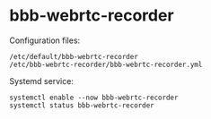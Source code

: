 # bbb-webrtc-recorder

Configuration files:

```
/etc/default/bbb-webrtc-recorder
/etc/bbb-webrtc-recorder/bbb-webrtc-recorder.yml
```

Systemd service:

```
systemctl enable --now bbb-webrtc-recorder
systemctl status bbb-webrtc-recorder
```

